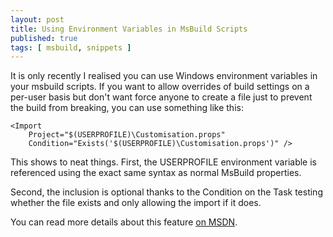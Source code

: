 ```yaml
---
layout: post
title: Using Environment Variables in MsBuild Scripts
published: true
tags: [ msbuild, snippets ]
---
```


It is only recently I realised you can use Windows environment variables 
in your msbuild scripts. If you want to allow overrides of build settings
on a per-user basis but don't want force anyone to create a file just to 
prevent the build from breaking, you can use something like this:

	<Import 
		Project="$(USERPROFILE)\Customisation.props" 
		Condition="Exists('$(USERPROFILE)\Customisation.props')" />

This shows to neat things. First, the USERPROFILE environment variable is 
referenced using the exact same syntax as normal MsBuild properties. 

Second, the inclusion is optional thanks to the Condition on the Task testing 
whether the file exists and only allowing the import if it does.

You can read more details about this feature [on MSDN](http://msdn.microsoft.com/en-us/library/ms171459.aspx).

